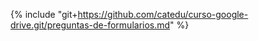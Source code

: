 {% include "git+https://github.com/catedu/curso-google-drive.git/preguntas-de-formularios.md" %} 



